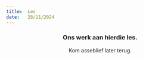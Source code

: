 ```yaml
---
title:  Les
date:   28/11/2024
---
```


### <center>Ons werk aan hierdie les.</center>
<center>Kom asseblief later terug.</center>